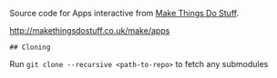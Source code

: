 Source code for Apps interactive from [Make Things Do
Stuff](http://makethingsdostuff.co.uk/).

<http://makethingsdostuff.co.uk/make/apps>

    ## Cloning

Run `git clone --recursive <path-to-repo>` to fetch any submodules

